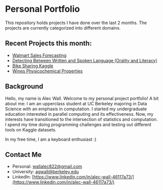 # Personal Portfolio

This repository holds projects I have done over the last 2 months. The projects are currently categorized into different domains.

## Recent Projects this month:


- [Walmart Sales Forecasting](https://github.com/WallAlec/WalmartSalesForecasting)
- [Detecting Between Written and Spoken Language (Orality and Literacy)](https://github.com/WallAlec/Orality_vs_Literacy_in_dialouge)
- [Bike Sharing Kaggle](https://github.com/WallAlec/BikeSharingDataset)
- [Wines Physicochemical Properties](https://github.com/WallAlec/WinePhysicochemicalProperties)


## Background

Hello, my name is Alec Wall. Welcome to my personal project portfolio! A bit about me: I am an upperclass student at UC Berkeley majoring in Data Science with an emphasis in computation. I started my undergraduate education interested in parallel computing and its effectiveness. Now, my interests have transitioned to the intersection of statistics and computation. I spend my time doing programming challenges and testing out different tools on Kaggle datasets.

In my free time, I am a keyboard enthusiast :)

## Contact Me

- Personal: wallalec822@gmail.com
- University: agwall@berkeley.edu
- LinkedIn: [https://www.linkedin.com/in/alec-wall-46117a73/](https://www.linkedin.com/in/alec-wall-46117a73/)

